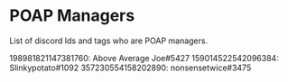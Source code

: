 # POAP Managers
List of discord Ids and tags who are POAP managers.

198981821147381760: Above Average Joe#5427
159014522542096384: Slinkypotato#1092
357230554158202890: nonsensetwice#3475
